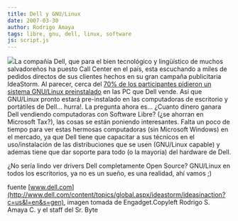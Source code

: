 ```yaml
---
title: Dell y GNU/Linux
date: 2007-03-30
author: Rodrigo Amaya
tags: libre, gnu, dell, linux, software
js: script.js
---
```


[![](http://bp1.blogger.com/_ayvorITawE4/Rg2UE_TPf6I/AAAAAAAAAPQ/w-I3tKN81rM/s400/dell-tux-linux.jpg)](http://bp1.blogger.com/_ayvorITawE4/Rg2UE_TPf6I/AAAAAAAAAPQ/w-I3tKN81rM/s1600-h/dell-tux-linux.jpg)La compañía Dell,
      que para el bien tecnológico y lingüístico de muchos salvadoreños ha puesto Call Center en el
      país, esta escuchando a miles de pedidos
      directos de sus clientes hechos en su gran campaña publicitaria IdeaStorm.
Al parecer, cerca del [70% de los participantes pidieron un sistema GNU/Linux preinstalado](http://www.engadget.com/2007/03/07/dell-customers-root-for-linux-option/) en las PC que Dell
      vende.
Asi que GNU/Linux pronto estará pre-instalado en las computadoras de
      escritorio y portátiles de Dell... hurra!.
La pregunta ahora es... ¿Cuanto dinero
      ganara Dell vendiendo computadoras con Software Libre? (¿se ahorran en Microsoft Tax?), las
      cosas se están poniendo interesantes.
Falta un poco de tiempo para ver estas
      hermosas computadoras (sin Microsoft Windows) en el mercado, ya que Dell tiene que capacitar a
      sus técnicos en el uso/instalación de las distribuciones que se usen (GNU/Linux capable) y ademas tiene que dar soporte
      para todo (o la mayoría) del hardware de Dell.

¿No sería lindo ver
      drivers Dell completamente Open Source?
GNU/Linux en todos los escritorios, ya no
      es un sueño, es una realidad, ahí vamos ;)

fuente [www.dell.com](http://www.dell.com/content/topics/global.aspx/ideastorm/ideasinaction?c=us&l=en&s=gen), imagen tomada de Engadget.Copyleft Rodrigo S. Amaya C. y el staff del Sr.
      Byte